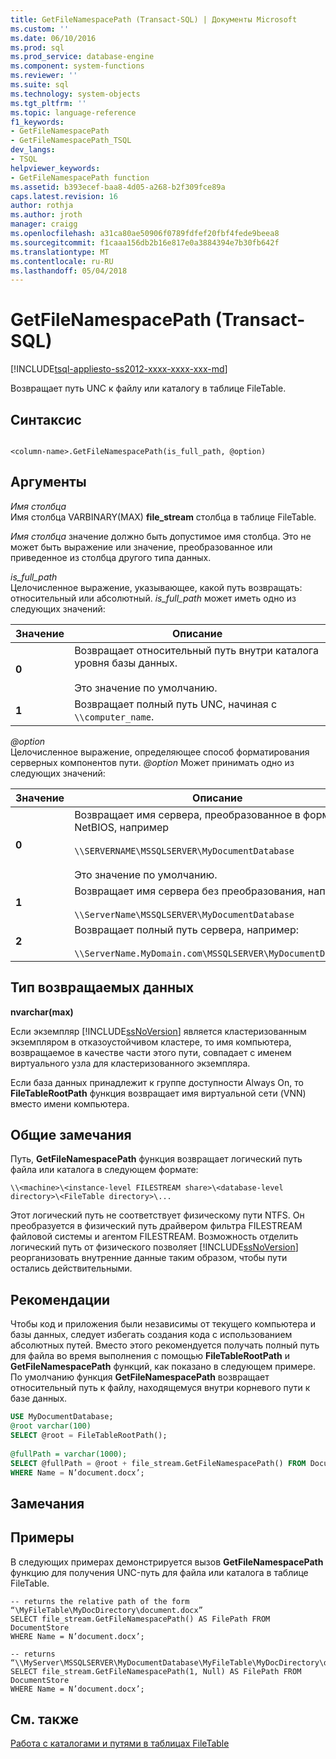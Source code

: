 ```yaml
---
title: GetFileNamespacePath (Transact-SQL) | Документы Microsoft
ms.custom: ''
ms.date: 06/10/2016
ms.prod: sql
ms.prod_service: database-engine
ms.component: system-functions
ms.reviewer: ''
ms.suite: sql
ms.technology: system-objects
ms.tgt_pltfrm: ''
ms.topic: language-reference
f1_keywords:
- GetFileNamespacePath
- GetFileNamespacePath_TSQL
dev_langs:
- TSQL
helpviewer_keywords:
- GetFileNamespacePath function
ms.assetid: b393ecef-baa8-4d05-a268-b2f309fce89a
caps.latest.revision: 16
author: rothja
ms.author: jroth
manager: craigg
ms.openlocfilehash: a31ca80ae50906f0789fdfef20fbf4fede9beea8
ms.sourcegitcommit: f1caaa156db2b16e817e0a3884394e7b30fb642f
ms.translationtype: MT
ms.contentlocale: ru-RU
ms.lasthandoff: 05/04/2018
---
```

# <a name="getfilenamespacepath-transact-sql"></a>GetFileNamespacePath (Transact-SQL)
[!INCLUDE[tsql-appliesto-ss2012-xxxx-xxxx-xxx-md](../../includes/tsql-appliesto-ss2012-xxxx-xxxx-xxx-md.md)]

  Возвращает путь UNC к файлу или каталогу в таблице FileTable.  
  
## <a name="syntax"></a>Синтаксис  
  
```  
  
<column-name>.GetFileNamespacePath(is_full_path, @option)  
```  
  
## <a name="arguments"></a>Аргументы  
 *Имя столбца*  
 Имя столбца VARBINARY(MAX) **file_stream** столбца в таблице FileTable.  
  
 *Имя столбца* значение должно быть допустимое имя столбца. Это не может быть выражение или значение, преобразованное или приведенное из столбца другого типа данных.  
  
 *is_full_path*  
 Целочисленное выражение, указывающее, какой путь возвращать: относительный или абсолютный. *is_full_path* может иметь одно из следующих значений:  
  
|Значение|Описание|  
|-----------|-----------------|  
|**0**|Возвращает относительный путь внутри каталога уровня базы данных.<br /><br /> Это значение по умолчанию.|  
|**1**|Возвращает полный путь UNC, начиная с `\\computer_name`.|  
  
 *@option*  
 Целочисленное выражение, определяющее способ форматирования серверных компонентов пути. *@option* Может принимать одно из следующих значений:  
  
|Значение|Описание|  
|-----------|-----------------|  
|**0**|Возвращает имя сервера, преобразованное в формат NetBIOS, например<br /><br /> `\\SERVERNAME\MSSQLSERVER\MyDocumentDatabase`<br /><br /> Это значение по умолчанию.|  
|**1**|Возвращает имя сервера без преобразования, например:<br /><br /> `\\ServerName\MSSQLSERVER\MyDocumentDatabase`|  
|**2**|Возвращает полный путь сервера, например:<br /><br /> `\\ServerName.MyDomain.com\MSSQLSERVER\MyDocumentDatabase`|  
  
## <a name="return-type"></a>Тип возвращаемых данных  
 **nvarchar(max)**  
  
 Если экземпляр [!INCLUDE[ssNoVersion](../../includes/ssnoversion-md.md)] является кластеризованным экземпляром в отказоустойчивом кластере, то имя компьютера, возвращаемое в качестве части этого пути, совпадает с именем виртуального узла для кластеризованного экземпляра.  
  
 Если база данных принадлежит к группе доступности Always On, то **FileTableRootPath** функция возвращает имя виртуальной сети (VNN) вместо имени компьютера.  
  
## <a name="general-remarks"></a>Общие замечания  
 Путь, **GetFileNamespacePath** функция возвращает логический путь файла или каталога в следующем формате:  
  
 `\\<machine>\<instance-level FILESTREAM share>\<database-level directory>\<FileTable directory>\...`  
  
 Этот логический путь не соответствует физическому пути NTFS. Он преобразуется в физический путь драйвером фильтра FILESTREAM файловой системы и агентом FILESTREAM. Возможность отделить логический путь от физического позволяет [!INCLUDE[ssNoVersion](../../includes/ssnoversion-md.md)] реорганизовать внутренние данные таким образом, чтобы пути остались действительными.  
  
## <a name="best-practices"></a>Рекомендации  
 Чтобы код и приложения были независимы от текущего компьютера и базы данных, следует избегать создания кода с использованием абсолютных путей. Вместо этого рекомендуется получать полный путь для файла во время выполнения с помощью **FileTableRootPath** и **GetFileNamespacePath** функций, как показано в следующем примере. По умолчанию функция **GetFileNamespacePath** возвращает относительный путь к файлу, находящемуся внутри корневого пути к базе данных.  
  
```sql  
USE MyDocumentDatabase;  
@root varchar(100)  
SELECT @root = FileTableRootPath();  
  
@fullPath = varchar(1000);  
SELECT @fullPath = @root + file_stream.GetFileNamespacePath() FROM DocumentStore  
WHERE Name = N’document.docx’;  
```  
  
## <a name="remarks"></a>Замечания  
  
## <a name="examples"></a>Примеры  
 В следующих примерах демонстрируется вызов **GetFileNamespacePath** функцию для получения UNC-путь для файла или каталога в таблице FileTable.  
  
```  
-- returns the relative path of the form “\MyFileTable\MyDocDirectory\document.docx”  
SELECT file_stream.GetFileNamespacePath() AS FilePath FROM DocumentStore  
WHERE Name = N’document.docx’;  
  
-- returns “\\MyServer\MSSQLSERVER\MyDocumentDatabase\MyFileTable\MyDocDirectory\document.docx”  
SELECT file_stream.GetFileNamespacePath(1, Null) AS FilePath FROM DocumentStore  
WHERE Name = N’document.docx’;  
```  
  
## <a name="see-also"></a>См. также  
 [Работа с каталогами и путями в таблицах FileTable](../../relational-databases/blob/work-with-directories-and-paths-in-filetables.md)  
  
  
